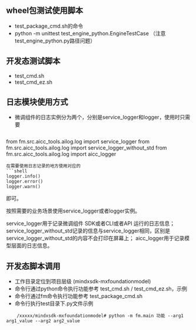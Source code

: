 ## wheel包测试使用脚本
- test_package_cmd.sh的命令
- python -m unittest test_engine_python.EngineTestCase
   （注意test_engine_python.py路径问题）

## 开发态测试脚本
- test_cmd.sh
- test_cmd_ez.sh

## 日志模块使用方式
- 微调组件的日志实例分为两个，分别是service_logger和logger，使用时只需要


  ```shell
from fm.src.aicc_tools.ailog.log import service_logger
from fm.src.aicc_tools.ailog.log import service_logger_without_std
from fm.src.aicc_tools.ailog.log import aicc_logger
  ```
在需要使用日志记录的地方使用对应的
  ```shell
logger.info()
logger.error()
logger.warn()
  ```
即可。

按照需要的业务场景使用service_logger或者logger实例。

service_logger用于记录微调组件 SDK或者CLI或者API 运行的日志信息；
service_logger_without_std记录的信息与service_logger相同，区别是service_logger_without_std的内容不会打印在屏幕上；
aicc_logger用于记录模型层面的日志信息。


## 开发态脚本调用
- 工作目录定位到项目层级 (mindxsdk-mxfoundationmodel)
- 命令行通过python命令执行功能参考 test_cmd.sh / test_cmd_ez.sh，示例
- 命令行通过fm命令执行功能参考 test_package_cmd.sh
- 命令行执行test目录下.py文件示例
```
    /xxxxx/mindxsdk-mxfoundationmodel# python -m fm.main 功能 --arg1 arg1_value --arg2 arg2_value
```